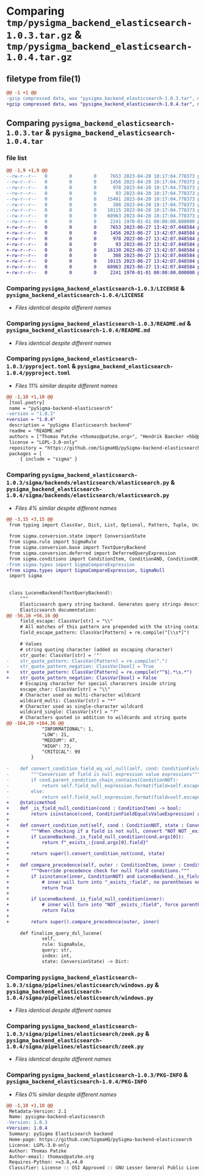 # Comparing `tmp/pysigma_backend_elasticsearch-1.0.3.tar.gz` & `tmp/pysigma_backend_elasticsearch-1.0.4.tar.gz`

## filetype from file(1)

```diff
@@ -1 +1 @@
-gzip compressed data, was "pysigma_backend_elasticsearch-1.0.3.tar", max compression
+gzip compressed data, was "pysigma_backend_elasticsearch-1.0.4.tar", max compression
```

## Comparing `pysigma_backend_elasticsearch-1.0.3.tar` & `pysigma_backend_elasticsearch-1.0.4.tar`

### file list

```diff
@@ -1,9 +1,9 @@
--rw-r--r--   0        0        0     7653 2023-04-20 10:17:04.778373 pysigma_backend_elasticsearch-1.0.3/LICENSE
--rw-r--r--   0        0        0     1456 2023-04-20 10:17:04.778373 pysigma_backend_elasticsearch-1.0.3/README.md
--rw-r--r--   0        0        0      978 2023-04-20 10:17:04.778373 pysigma_backend_elasticsearch-1.0.3/pyproject.toml
--rw-r--r--   0        0        0       93 2023-04-20 10:17:04.778373 pysigma_backend_elasticsearch-1.0.3/sigma/backends/elasticsearch/__init__.py
--rw-r--r--   0        0        0    15481 2023-04-20 10:17:04.778373 pysigma_backend_elasticsearch-1.0.3/sigma/backends/elasticsearch/elasticsearch.py
--rw-r--r--   0        0        0      308 2023-04-20 10:17:04.778373 pysigma_backend_elasticsearch-1.0.3/sigma/pipelines/elasticsearch/__init__.py
--rw-r--r--   0        0        0    10115 2023-04-20 10:17:04.778373 pysigma_backend_elasticsearch-1.0.3/sigma/pipelines/elasticsearch/windows.py
--rw-r--r--   0        0        0    60963 2023-04-20 10:17:04.778373 pysigma_backend_elasticsearch-1.0.3/sigma/pipelines/elasticsearch/zeek.py
--rw-r--r--   0        0        0     2241 1970-01-01 00:00:00.000000 pysigma_backend_elasticsearch-1.0.3/PKG-INFO
+-rw-r--r--   0        0        0     7653 2023-06-27 13:42:07.048584 pysigma_backend_elasticsearch-1.0.4/LICENSE
+-rw-r--r--   0        0        0     1456 2023-06-27 13:42:07.048584 pysigma_backend_elasticsearch-1.0.4/README.md
+-rw-r--r--   0        0        0      978 2023-06-27 13:42:07.048584 pysigma_backend_elasticsearch-1.0.4/pyproject.toml
+-rw-r--r--   0        0        0       93 2023-06-27 13:42:07.048584 pysigma_backend_elasticsearch-1.0.4/sigma/backends/elasticsearch/__init__.py
+-rw-r--r--   0        0        0    16130 2023-06-27 13:42:07.048584 pysigma_backend_elasticsearch-1.0.4/sigma/backends/elasticsearch/elasticsearch.py
+-rw-r--r--   0        0        0      308 2023-06-27 13:42:07.048584 pysigma_backend_elasticsearch-1.0.4/sigma/pipelines/elasticsearch/__init__.py
+-rw-r--r--   0        0        0    10115 2023-06-27 13:42:07.048584 pysigma_backend_elasticsearch-1.0.4/sigma/pipelines/elasticsearch/windows.py
+-rw-r--r--   0        0        0    60963 2023-06-27 13:42:07.048584 pysigma_backend_elasticsearch-1.0.4/sigma/pipelines/elasticsearch/zeek.py
+-rw-r--r--   0        0        0     2241 1970-01-01 00:00:00.000000 pysigma_backend_elasticsearch-1.0.4/PKG-INFO
```

### Comparing `pysigma_backend_elasticsearch-1.0.3/LICENSE` & `pysigma_backend_elasticsearch-1.0.4/LICENSE`

 * *Files identical despite different names*

### Comparing `pysigma_backend_elasticsearch-1.0.3/README.md` & `pysigma_backend_elasticsearch-1.0.4/README.md`

 * *Files identical despite different names*

### Comparing `pysigma_backend_elasticsearch-1.0.3/pyproject.toml` & `pysigma_backend_elasticsearch-1.0.4/pyproject.toml`

 * *Files 11% similar despite different names*

```diff
@@ -1,10 +1,10 @@
 [tool.poetry]
 name = "pySigma-backend-elasticsearch"
-version = "1.0.3"
+version = "1.0.4"
 description = "pySigma Elasticsearch backend"
 readme = "README.md"
 authors = ["Thomas Patzke <thomas@patzke.org>", "Hendrik Baecker <hb@process-zero.de>"]
 license = "LGPL-3.0-only"
 repository = "https://github.com/SigmaHQ/pySigma-backend-elasticsearch"
 packages = [
     { include = "sigma" }
```

### Comparing `pysigma_backend_elasticsearch-1.0.3/sigma/backends/elasticsearch/elasticsearch.py` & `pysigma_backend_elasticsearch-1.0.4/sigma/backends/elasticsearch/elasticsearch.py`

 * *Files 4% similar despite different names*

```diff
@@ -3,15 +3,15 @@
 from typing import ClassVar, Dict, List, Optional, Pattern, Tuple, Union
 
 from sigma.conversion.state import ConversionState
 from sigma.rule import SigmaRule
 from sigma.conversion.base import TextQueryBackend
 from sigma.conversion.deferred import DeferredQueryExpression
 from sigma.conditions import ConditionItem, ConditionAND, ConditionOR, ConditionNOT, ConditionFieldEqualsValueExpression
-from sigma.types import SigmaCompareExpression
+from sigma.types import SigmaCompareExpression, SigmaNull
 import sigma
 
 
 class LuceneBackend(TextQueryBackend):
     """
     Elasticsearch query string backend. Generates query strings described here in the 
     Elasticsearch documentation:
@@ -56,16 +56,16 @@
     field_escape: ClassVar[str] = "\\"
     # All matches of this pattern are prepended with the string contained in field_escape.
     field_escape_pattern: ClassVar[Pattern] = re.compile("[\\s*]")
 
     # Values
     # string quoting character (added as escaping character)
     str_quote: ClassVar[str] = '"'
-    str_quote_pattern: ClassVar[Pattern] = re.compile(".")
-    str_quote_pattern_negation: ClassVar[bool] = True
+    str_quote_pattern: ClassVar[Pattern] = re.compile(r"^$|.*\s.*")
+    str_quote_pattern_negation: ClassVar[bool] = False
     # Escaping character for special characrers inside string
     escape_char: ClassVar[str] = "\\"
     # Character used as multi-character wildcard
     wildcard_multi: ClassVar[str] = "*"
     # Character used as single-character wildcard
     wildcard_single: ClassVar[str] = "?"
     # Characters quoted in addition to wildcards and string quote
@@ -164,20 +164,36 @@
             "INFORMATIONAL": 1,
             "LOW": 21,
             "MEDIUM": 47,
             "HIGH": 73,
             "CRITICAL": 99
         }
 
-    def convert_condition_field_eq_val_null(self, cond: ConditionFieldEqualsValueExpression, state: ConversionState) -> Union[str, DeferredQueryExpression]:
-        """Conversion of field is null expression value expressions"""
-        if cond.parent_condition_chain_contains(ConditionNOT):
-            return self.field_null_expression.format(field=self.escape_and_quote_field(cond.field)).replace(f"{self.not_token} ", "")
-        else:
-            return self.field_null_expression.format(field=self.escape_and_quote_field(cond.field))
+    @staticmethod
+    def _is_field_null_condition(cond : ConditionItem) -> bool:
+        return isinstance(cond, ConditionFieldEqualsValueExpression) and isinstance(cond.value, SigmaNull)
+
+    def convert_condition_not(self, cond : ConditionNOT, state : ConversionState) -> Union[str, DeferredQueryExpression]:
+        """When checking if a field is not null, convert "NOT NOT _exists_:field" to "_exists_:field"."""
+        if LuceneBackend._is_field_null_condition(cond.args[0]):
+            return f"_exists_:{cond.args[0].field}"
+
+        return super().convert_condition_not(cond, state)
+
+    def compare_precedence(self, outer : ConditionItem, inner : ConditionItem) -> bool:
+        """Override precedence check for null field conditions."""
+        if isinstance(inner, ConditionNOT) and LuceneBackend._is_field_null_condition(inner.args[0]):
+            # inner will turn into "_exists_:field", no parentheses needed
+            return True
+
+        if LuceneBackend._is_field_null_condition(inner):
+            # inner will turn into "NOT _exists_:field", force parentheses
+            return False
+
+        return super().compare_precedence(outer, inner)
 
     def finalize_query_dsl_lucene(
             self,
             rule: SigmaRule,
             query: str,
             index: int,
             state: ConversionState) -> Dict:
```

### Comparing `pysigma_backend_elasticsearch-1.0.3/sigma/pipelines/elasticsearch/windows.py` & `pysigma_backend_elasticsearch-1.0.4/sigma/pipelines/elasticsearch/windows.py`

 * *Files identical despite different names*

### Comparing `pysigma_backend_elasticsearch-1.0.3/sigma/pipelines/elasticsearch/zeek.py` & `pysigma_backend_elasticsearch-1.0.4/sigma/pipelines/elasticsearch/zeek.py`

 * *Files identical despite different names*

### Comparing `pysigma_backend_elasticsearch-1.0.3/PKG-INFO` & `pysigma_backend_elasticsearch-1.0.4/PKG-INFO`

 * *Files 0% similar despite different names*

```diff
@@ -1,10 +1,10 @@
 Metadata-Version: 2.1
 Name: pysigma-backend-elasticsearch
-Version: 1.0.3
+Version: 1.0.4
 Summary: pySigma Elasticsearch backend
 Home-page: https://github.com/SigmaHQ/pySigma-backend-elasticsearch
 License: LGPL-3.0-only
 Author: Thomas Patzke
 Author-email: thomas@patzke.org
 Requires-Python: >=3.8,<4.0
 Classifier: License :: OSI Approved :: GNU Lesser General Public License v3 (LGPLv3)
```

